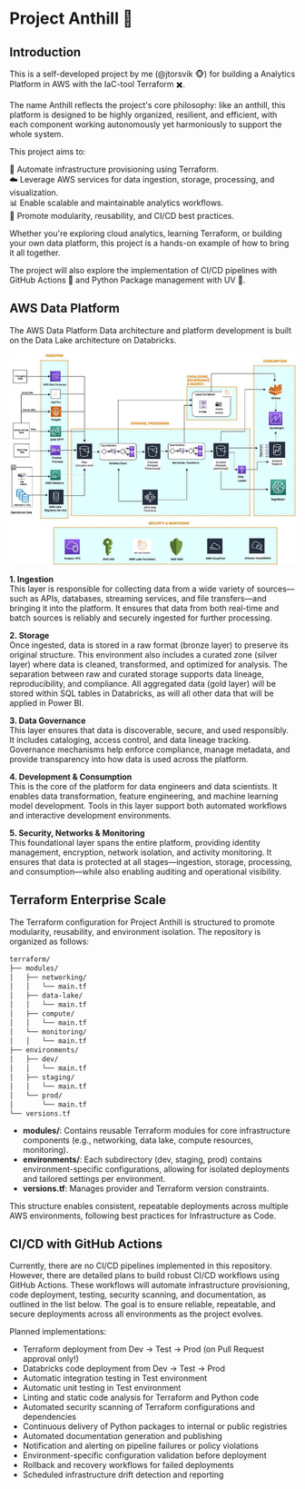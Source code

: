 # Project Anthill :ant:

## Introduction

This is a self-developed project by me (@jtorsvik :monkey_face:) for building a Analytics Platform in AWS with the IaC-tool Terraform :heavy_multiplication_x:.

The name Anthill reflects the project's core philosophy: like an anthill, this platform is designed to be highly organized, resilient, and efficient, with each component working autonomously yet harmoniously to support the whole system.

This project aims to:

:mountain_cableway: Automate infrastructure provisioning using Terraform.\
:cloud: Leverage AWS services for data ingestion, storage, processing, and visualization.\
:bar_chart: Enable scalable and maintainable analytics workflows.\
:repeat: Promote modularity, reusability, and CI/CD best practices.

Whether you're exploring cloud analytics, learning Terraform, or building your own data platform, this project is a hands-on example of how to bring it all together.

The project will also explore the implementation of CI/CD pipelines with GitHub Actions :sparkler: and Python Package management with UV :crown:.

## AWS Data Platform

The AWS Data Platform Data architecture and platform development is built on the Data Lake architecture on Databricks.

![alt text](how-to-implement-Data-Lake-on-AWS.jpg)

**1. Ingestion**\
This layer is responsible for collecting data from a wide variety of sources—such as APIs, databases, streaming services, and file transfers—and bringing it into the platform. It ensures that data from both real-time and batch sources is reliably and securely ingested for further processing.

**2. Storage**\
Once ingested, data is stored in a raw format (bronze layer) to preserve its original structure. This environment also includes a curated zone (silver layer) where data is cleaned, transformed, and optimized for analysis. The separation between raw and curated storage supports data lineage, reproducibility, and compliance.
All aggregated data (gold layer) will be stored within SQL tables in Databricks, as will all other data that will be applied in Power BI.

**3. Data Governance**\
This layer ensures that data is discoverable, secure, and used responsibly. It includes cataloging, access control, and data lineage tracking. Governance mechanisms help enforce compliance, manage metadata, and provide transparency into how data is used across the platform.

**4. Development & Consumption**\
This is the core of the platform for data engineers and data scientists. It enables data transformation, feature engineering, and machine learning model development. Tools in this layer support both automated workflows and interactive development environments.

**5. Security, Networks & Monitoring**\
This foundational layer spans the entire platform, providing identity management, encryption, network isolation, and activity monitoring. It ensures that data is protected at all stages—ingestion, storage, processing, and consumption—while also enabling auditing and operational visibility.

## Terraform Enterprise Scale

The Terraform configuration for Project Anthill is structured to promote modularity, reusability, and environment isolation. The repository is organized as follows:

```plaintext
terraform/
├── modules/
│   ├── networking/
│   │   └── main.tf
│   ├── data-lake/
│   │   └── main.tf
│   ├── compute/
│   │   └── main.tf
│   └── monitoring/
│   │   └── main.tf
├── environments/
│   ├── dev/
│   │   └── main.tf
│   ├── staging/
│   │   └── main.tf
│   └── prod/
│       └── main.tf
└── versions.tf
```

- **modules/**: Contains reusable Terraform modules for core infrastructure components (e.g., networking, data lake, compute resources, monitoring).
- **environments/**: Each subdirectory (dev, staging, prod) contains environment-specific configurations, allowing for isolated deployments and tailored settings per environment.
- **versions.tf**: Manages provider and Terraform version constraints.

This structure enables consistent, repeatable deployments across multiple AWS environments, following best practices for Infrastructure as Code.

## CI/CD with GitHub Actions

Currently, there are no CI/CD pipelines implemented in this repository. However, there are detailed plans to build robust CI/CD workflows using GitHub Actions. These workflows will automate infrastructure provisioning, code deployment, testing, security scanning, and documentation, as outlined in the list below. The goal is to ensure reliable, repeatable, and secure deployments across all environments as the project evolves.

Planned implementations:

- Terraform deployment from Dev -> Test -> Prod (on Pull Request approval only!)
- Databricks code deployment from Dev -> Test -> Prod
- Automatic integration testing in Test environment
- Automatic unit testing in Test environment
- Linting and static code analysis for Terraform and Python code
- Automated security scanning of Terraform configurations and dependencies
- Continuous delivery of Python packages to internal or public registries
- Automated documentation generation and publishing
- Notification and alerting on pipeline failures or policy violations
- Environment-specific configuration validation before deployment
- Rollback and recovery workflows for failed deployments
- Scheduled infrastructure drift detection and reporting
